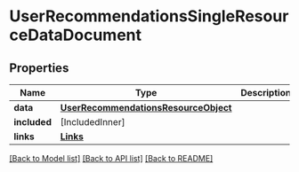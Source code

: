 # UserRecommendationsSingleResourceDataDocument

## Properties
Name | Type | Description | Notes
------------ | ------------- | ------------- | -------------
**data** | [**UserRecommendationsResourceObject**](UserRecommendationsResourceObject.md) |  | 
**included** | [IncludedInner] |  | [optional] 
**links** | [**Links**](Links.md) |  | 

[[Back to Model list]](../README.md#documentation-for-models) [[Back to API list]](../README.md#documentation-for-api-endpoints) [[Back to README]](../README.md)


